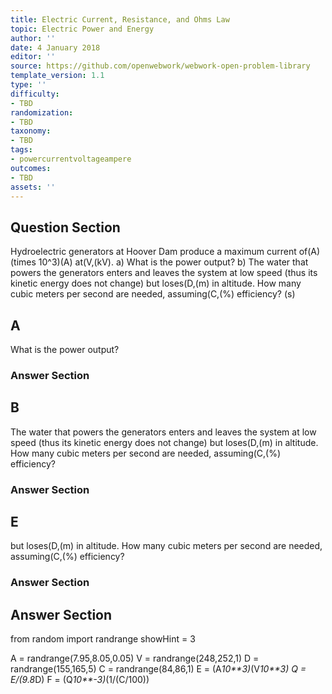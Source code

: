 ```yaml
---
title: Electric Current, Resistance, and Ohms Law
topic: Electric Power and Energy
author: ''
date: 4 January 2018
editor: ''
source: https://github.com/openwebwork/webwork-open-problem-library
template_version: 1.1
type: ''
difficulty:
- TBD
randomization:
- TBD
taxonomy:
- TBD
tags:
- powercurrentvoltageampere
outcomes:
- TBD
assets: ''
---
```


## Question Section 

Hydroelectric generators at Hoover Dam produce a maximum current of(A)(times 10^3)(A) at(V,(kV).
a) What is the power output?
b) The water that powers the generators enters and leaves the system at low speed (thus its kinetic energy does not change) but loses(D,(m) in altitude. How many cubic meters per second are needed, assuming(C,(%) efficiency?
(s)

## A
What is the power output?
### Answer Section
## B
The water that powers the generators enters and leaves the system at low speed (thus its kinetic energy does not change) but loses(D,(m) in altitude. How many cubic meters per second are needed, assuming(C,(%) efficiency?
### Answer Section
## E
but loses(D,(m) in altitude. How many cubic meters per second are needed, assuming(C,(%) efficiency?
### Answer Section


## Answer Section

from random import randrange
showHint = 3


A = randrange(7.95,8.05,0.05)
V = randrange(248,252,1)
D = randrange(155,165,5)
C = randrange(84,86,1)
E = (A*10**3)*(V*10**3)
Q = E/(9.8*D)
F = (Q*10**-3)*(1/(C/100))